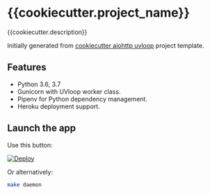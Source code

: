 # {{cookiecutter.project_name}}

{{cookiecutter.description}}

Initially generated from [cookiecutter aiohttp uvloop](https://github.com/osminogin/cookiecutter-aiohttp-uvloop) project template.

## Features

- Python 3.6, 3.7
- Gunicorn with UVloop worker class.
- Pipenv for Python dependency management.
- Heroku deployment support.

## Launch the app

Use this button:

[![Deploy](https://www.herokucdn.com/deploy/button.svg)](https://dashboard.heroku.com/new?button-url=https%3A%2F%2Fgithub.com%2Fosminogin%2Fcookiecutter-aiohttp-uvloop&template=https%3A%2F%2Fgithub.com%2Fosminogin%2Fcookiecutter-aiohttp-uvloop)

Or alternatively:

```bash
make daemon
```
